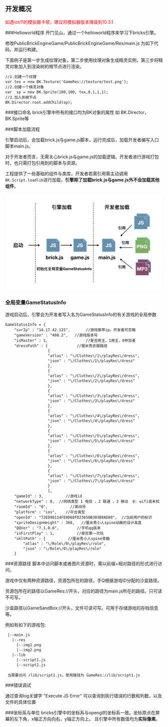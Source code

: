 ## 开发概况

<font color=#ff0000>如遇ios11的模拟器卡顿，建议将模拟器版本降级到10.3.1</font>

###Helloworld程序
开门见山，通过一个helloworld程序来学习下bricks引擎。

修改PublicBrickEngineGame/PublicBrickEngineGame/Res/main.js 为如下代码，并运行构建。

下面例子是第一步生成纹理对象，第二步使用纹理对象生成精灵实例，第三步将精灵对象加入到渲染树的根节点进行渲染。

```
//1.创建一个纹理
var tex = new BK.Texture('GameRes://texture/test.png');  
//2.创建一个精灵对象 
var  sp = new BK.Sprite(100,100, tex,0,1,1,1);
//3.加入到根节点
BK.Director.root.addChild(sp);
```

###接口命名
brick引擎中所有的接口均为BK对象的属性
如 BK.Director，BK.Sprite等

###脚本加载流程

引擎启动后，会加载brick.js与game.js脚本，运行完成后，加载开发者编写入口脚本main.js。

对于开发者而言，无需关心brick.js与game.js的加载逻辑。开发者进行游戏打包时，也只需打包引用到的脚本与资源。

工程提供了一些基础的组件与类库，开发者若需引用需主动调用`BK.Script.loadlib`进行加载，**引擎除了加载brick.js与game.js外不会加载其他组件**。

![](./img/load_script_flow.png)

### 全局变量GameStatusInfo
游戏启动后，引擎会为开发者写入名为GameStatusInfo的有关游戏的全局参数
```
GameStatusInfo = {
    "svrIp" : "14.17.42.125",       //游戏推荐ip。开发者可忽略
    "gameVersion" : "408.2",   //游戏版本号
    "isMaster" : 1,		            //是否房主，1房主，0参加者
    "dressPath" : [			    //厘米秀衣服路径
                   {
                   "atlas" : "\/Clothes\/1\/playRes\/dress",
                   "json" : "\/Clothes\/1\/playRes\/dress"
                   },
                   {
                   "atlas" : "\/Clothes\/2\/playRes\/dress",
                   "json" : "\/Clothes\/2\/playRes\/dress"
                   },
                   {
                   "atlas" : "\/Clothes\/3\/playRes\/dress",
                   "json" : "\/Clothes\/3\/playRes\/dress"
                   },
                   {
                   "atlas" : "\/Clothes\/4\/playRes\/dress",
                   "json" : "\/Clothes\/4\/playRes\/dress"
                   },
                   {
                   "atlas" : "\/Clothes\/5\/playRes\/dress",
                   "json" : "\/Clothes\/5\/playRes\/dress"
                   },
                   {
                   "atlas" : "\/Clothes\/6\/playRes\/dress",
                   "json" : "\/Clothes\/6\/playRes\/dress"
                   },
                   {
                   "atlas" : "\/Clothes\/7\/playRes\/dress",
                   "json" : "\/Clothes\/7\/playRes\/dress"
                   }
                   ],
    "gameId" : 3,          //游戏id
    "networkType" : 0,  //网络类型 1 电信 ，2 联通 ，3 移动  0: wifi或未知
    "roomId" : "0",          //房间号
    "platform" : "ios",    //平台类型
    "openId" : "72ED98114FE0D68FD23650B303B8AD80",  //当前用户的标识
    "spriteDesignHeight" : 368,   //厘米秀小人spine动画的设计高度
    "QQVer" : "7.1.0.0",		//手机qq版本
    "isFirstPlay" : 1,			//是否第一次玩
    "skltPath" : {			//厘米秀小人spine骨骼
        "atlas" : "\/Role\/0\/playRes\/role",
        "json" : "\/Role\/0\/playRes\/role"
    }
```

###资源路径
脚本中访问脚本或者图片资源时，需以前缀+相对路径的形式进行访问。

游戏中仅有两种资源路径，资源包所在的路径，手Q根据游戏ID分配的沙盒路径。

资源包所在的路径以GameRes://开头，对应的路径为main.js所在的路径。只可读不可写。

沙盒路径以GameSandBox://开头，文件可读可写。可用于存储游戏的存档信息等。

例如有如下的游戏包:
	 
	 |--main.js
	   |--res
	   	 |--img1.png
	   	 |--img2.png
	   |--lib
	   	 |--script1.js
	   	 |--script2.js
	 
	 当需要访问 /lib/script1.js，使用路径为 GameRes://lib/script1.js
	 

###错误调试

通过查询log关键字 "Execute JS Error" 可以查询到执行错误的行数和列数，以及文件的具体位置

###坐标系与单位
bricks引擎中的坐标系与opengl的坐标系一致。坐标原点在屏幕的左下角，x轴正方向向右，y轴正方向上。 且引擎中所有数值均为**实际像素**。